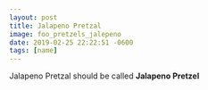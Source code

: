 ```yaml
---
layout: post
title: Jalapeno Pretzal
image: foo_pretzels_jalepeno
date: 2019-02-25 22:22:51 -0600
tags: [name]
---
```


Jalapeno Pretzal should be called **Jalapeno Pretzel**
